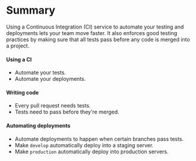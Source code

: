 # Summary

Using a Continuous Integration (CI) service to automate your testing and deployments lets your team move faster. It also enforces good testing practices by making sure that all tests pass before any code is merged into a project.

#### Using a CI

- Automate your tests.
- Automate your deployments.

#### Writing code

- Every pull request needs tests.
- Tests need to pass before they're merged.

#### Automating deployments

- Automate deployments to happen when certain branches pass tests.
- Make `develop` automatically deploy into a staging server.
- Make `production` automatically deploy into production servers.
